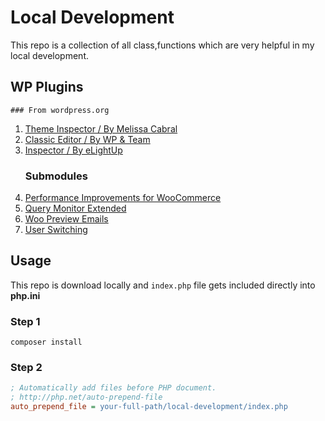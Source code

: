 # Local Development

This repo is a collection of all class,functions
which are very helpful in my local development.

## WP Plugins
    ### From wordpress.org
1. [Theme Inspector / By Melissa Cabral](https://wordpress.org/plugins/theme-inspector/#developers)
2. [Classic Editor / By WP & Team](https://wordpress.org/plugins/classic-editor/)
3. [Inspector / By eLightUp](https://wordpress.org/plugins/inspector/)
    ### Submodules
1. [Performance Improvements for WooCommerce](https://github.com/lukecav/performance-improvements-for-woocommerce)
2. [Query Monitor Extended](https://github.com/crstauf/query-monitor-extend)
3. [Woo Preview Emails](https://github.com/digamber89/woocommerce-preview-emails)
4. [User Switching](https://github.com/johnbillion/user-switching)


## Usage
This repo is download locally and `index.php` file gets included directly into **php.ini**

### Step 1
```text
composer install
```

### Step 2
```ini
; Automatically add files before PHP document.
; http://php.net/auto-prepend-file
auto_prepend_file = your-full-path/local-development/index.php
``` 